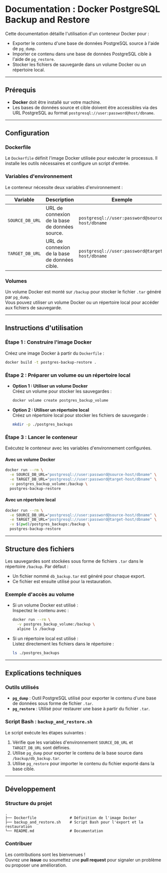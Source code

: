 # Documentation : Docker PostgreSQL Backup and Restore

Cette documentation détaille l'utilisation d'un conteneur Docker pour :  
- Exporter le contenu d'une base de données PostgreSQL source à l'aide de `pg_dump`.  
- Importer ce contenu dans une base de données PostgreSQL cible à l'aide de `pg_restore`.  
- Stocker les fichiers de sauvegarde dans un volume Docker ou un répertoire local.

---

## Prérequis

- **Docker** doit être installé sur votre machine.
- Les bases de données source et cible doivent être accessibles via des URL PostgreSQL au format `postgresql://user:password@host/dbname`.

---

## Configuration

### Dockerfile

Le `Dockerfile` définit l'image Docker utilisée pour exécuter le processus. Il installe les outils nécessaires et configure un script d'entrée.

### Variables d'environnement

Le conteneur nécessite deux variables d'environnement :  

| Variable          | Description                                                             | Exemple                                  | Obligatoire |
|--------------------|-------------------------------------------------------------------------|------------------------------------------|-------------|
| `SOURCE_DB_URL`    | URL de connexion de la base de données source.                         | `postgresql://user:password@source-host/dbname` | Oui         |
| `TARGET_DB_URL`    | URL de connexion de la base de données cible.                          | `postgresql://user:password@target-host/dbname` | Oui         |

### Volumes

Un volume Docker est monté sur `/backup` pour stocker le fichier `.tar` généré par `pg_dump`.  
Vous pouvez utiliser un volume Docker ou un répertoire local pour accéder aux fichiers de sauvegarde.

---

## Instructions d'utilisation

### Étape 1 : Construire l'image Docker

Créez une image Docker à partir du `Dockerfile` :

```bash
docker build -t postgres-backup-restore .
```

### Étape 2 : Préparer un volume ou un répertoire local

- **Option 1 : Utiliser un volume Docker**  
  Créez un volume pour stocker les sauvegardes :
  ```bash
  docker volume create postgres_backup_volume
  ```

- **Option 2 : Utiliser un répertoire local**  
  Créez un répertoire local pour stocker les fichiers de sauvegarde :
  ```bash
  mkdir -p ./postgres_backups
  ```

### Étape 3 : Lancer le conteneur

Exécutez le conteneur avec les variables d'environnement configurées.

#### Avec un volume Docker

```bash
docker run --rm \
  -e SOURCE_DB_URL="postgresql://user:password@source-host/dbname" \
  -e TARGET_DB_URL="postgresql://user:password@target-host/dbname" \
  -v postgres_backup_volume:/backup \
  postgres-backup-restore
```

#### Avec un répertoire local

```bash
docker run --rm \
  -e SOURCE_DB_URL="postgresql://user:password@source-host/dbname" \
  -e TARGET_DB_URL="postgresql://user:password@target-host/dbname" \
  -v $(pwd)/postgres_backups:/backup \
  postgres-backup-restore
```

---

## Structure des fichiers

Les sauvegardes sont stockées sous forme de fichiers `.tar` dans le répertoire `/backup`. Par défaut :  
- Un fichier nommé `db_backup.tar` est généré pour chaque export.  
- Ce fichier est ensuite utilisé pour la restauration.

### Exemple d'accès au volume

- Si un volume Docker est utilisé :  
  Inspectez le contenu avec :
  ```bash
  docker run --rm \
    -v postgres_backup_volume:/backup \
    alpine ls /backup
  ```

- Si un répertoire local est utilisé :  
  Listez directement les fichiers dans le répertoire :
  ```bash
  ls ./postgres_backups
  ```

---

## Explications techniques

### Outils utilisés

- **`pg_dump`** : Outil PostgreSQL utilisé pour exporter le contenu d'une base de données sous forme de fichier `.tar`.  
- **`pg_restore`** : Utilisé pour restaurer une base à partir du fichier `.tar`.

### Script Bash : `backup_and_restore.sh`

Le script exécute les étapes suivantes :

1. Vérifie que les variables d'environnement `SOURCE_DB_URL` et `TARGET_DB_URL` sont définies.
2. Utilise `pg_dump` pour exporter le contenu de la base source dans `/backup/db_backup.tar`.
3. Utilise `pg_restore` pour importer le contenu du fichier exporté dans la base cible.

---

## Développement

### Structure du projet

```
.
├── Dockerfile               # Définition de l'image Docker
├── backup_and_restore.sh    # Script Bash pour l'export et la restauration
└── README.md                # Documentation
```

### Contribuer

Les contributions sont les bienvenues !  
Ouvrez une **issue** ou soumettez une **pull request** pour signaler un problème ou proposer une amélioration.

